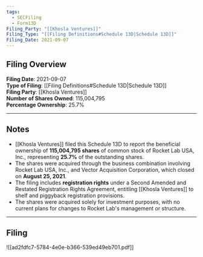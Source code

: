 ```yaml
---
tags:
  - SECFiling
  - Form13D
Filing_Party: "[[Khosla Ventures]]"
Filing_Type: "[[Filing Definitions#Schedule 13D|Schedule 13D]]"
Filing_Date: 2021-09-07
---
```


## Filing Overview

**Filing Date**: 2021-09-07  
**Type of Filing**: [[Filing Definitions#Schedule 13D|Schedule 13D]]  
**Filing Party**: [[Khosla Ventures]]  
**Number of Shares Owned**: 115,004,795  
**Percentage Ownership**: 25.7%  

---

## Notes

- [[Khosla Ventures]] filed this Schedule 13D to report the beneficial ownership of **115,004,795 shares** of common stock of Rocket Lab USA, Inc., representing **25.7%** of the outstanding shares.  
- The shares were acquired through the business combination involving Rocket Lab USA, Inc., and Vector Acquisition Corporation, which closed on **August 25, 2021**.  
- The filing includes **registration rights** under a Second Amended and Restated Registration Rights Agreement, entitling [[Khosla Ventures]] to shelf and piggyback registration provisions.  
- The shares were acquired solely for investment purposes, with no current plans for changes to Rocket Lab's management or structure.

---

## Filing

![[ad2fdfc7-5784-4e0e-b366-539ed49eb701.pdf]]

